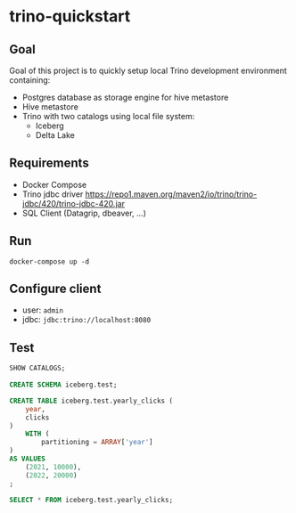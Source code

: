 # trino-quickstart 

## Goal
Goal of this project is to quickly setup local Trino development environment containing:
- Postgres database as storage engine for hive metastore
- Hive metastore
- Trino with two catalogs using local file system:
  - Iceberg
  - Delta Lake

## Requirements
- Docker Compose
- Trino jdbc driver https://repo1.maven.org/maven2/io/trino/trino-jdbc/420/trino-jdbc-420.jar
- SQL Client (Datagrip, dbeaver, ...)

## Run
```shell
docker-compose up -d
```

## Configure client
- user: `admin`
- jdbc: `jdbc:trino://localhost:8080`

## Test
```sql
SHOW CATALOGS;
    
CREATE SCHEMA iceberg.test;     

CREATE TABLE iceberg.test.yearly_clicks (
    year,
    clicks
)
    WITH (
        partitioning = ARRAY['year']
)
AS VALUES
    (2021, 10000),
    (2022, 20000)
;    

SELECT * FROM iceberg.test.yearly_clicks;
```